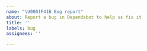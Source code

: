 ```yaml
---
name: "\U0001F41B Bug report"
about: Report a bug in Dependabot to help us fix it
title: ''
labels: bug
assignees: ''

---
```


<!--
Thank you for suggesting an idea to make Dependabot better.

We're a small team, so there's a limit to how much we can work on at once, but
we're always interested in your ideas. Please also note that
[Dependabot Core](https://github.com/dependabot/dependabot-core) is a public
repo, so in some cases you may be able to submit a pull request for your idea.

To help us better address your issue, please include as much of the following as possible:

- [ ] Briefly describe the bug's impact in the title
- [ ] Describe the bug in the "summary" section of the template below
- [ ] Add any additional labels relevant to the problem


**Summary**


-->
